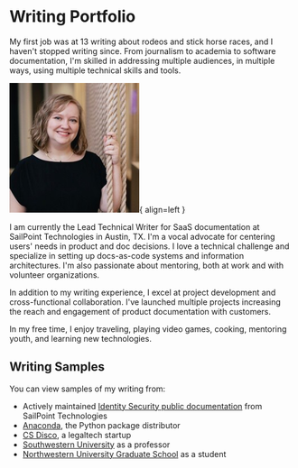 # Writing Portfolio

My first job was at 13 writing about rodeos and stick horse races, and I haven't stopped writing since. From journalism to academia to software documentation, I'm skilled in addressing multiple audiences, in multiple ways, using multiple technical skills and tools.

![A blonde, white woman in black professional dress smiles at the camera.](Headshot.jpg){ align=left }

I am currently the Lead Technical Writer for SaaS documentation at SailPoint Technologies in Austin, TX. I'm a vocal advocate for centering users' needs in product and doc decisions. I love a technical challenge and specialize in setting up docs-as-code systems and information architectures. I'm also passionate about mentoring, both at work and with volunteer organizations.

In addition to my writing experience, I excel at project development and cross-functional collaboration. I've launched multiple projects increasing the reach and engagement of product documentation with customers.

In my free time, I enjoy traveling, playing video games, cooking, mentoring youth, and learning new technologies.

## Writing Samples

You can view samples of my writing from:

- Actively maintained [Identity Security public documentation](id_security.md) from SailPoint Technologies
- [Anaconda](anaconda/index.md), the Python package distributor
- [CS Disco](disco.md), a legaltech startup
- [Southwestern University](academic.md#as-a-professor) as a professor
- [Northwestern University Graduate School](academic.md#as-a-student) as a student
